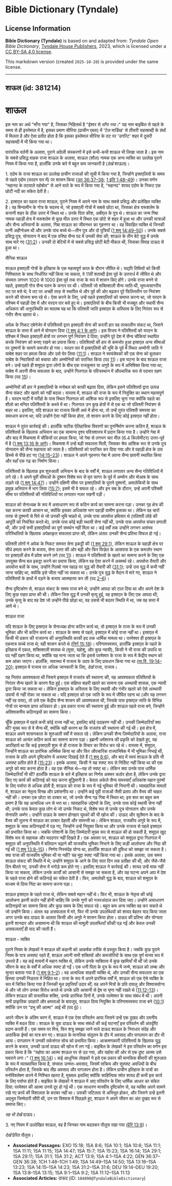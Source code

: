 # Bible Dictionary (Tyndale)

## License Information

**Bible Dictionary (Tyndale)** is based on and adapted from: _Tyndale Open Bible Dictionary_, [Tyndale House Publishers](https://tyndaleopenresources.com/), 2023, which is licensed under a [CC BY-SA 4.0 license](https://creativecommons.org/licenses/by-sa/4.0/legalcode.en).

This markdown version (created `2025-10-20`) is provided under the same license.



--------------------------------

## शाऊल (id: 381214)

शाऊल
====

इस नाम का अर्थ "माँगा गया" है, जिसका निहितार्थ है "ईश्वर से *माँगा गया।*" यह नाम बाइबिल से पहले के समय से ही इस्तेमाल में है, इसका प्रमाण सीरिया (प्राचीन एब्ला) में 'टेल मार्डिख' से तीसरी सहस्राब्दी के ग्रंथों में मिलता है और ऐसा प्रतीत होता है कि इसका इस्तेमाल सीरिया के तट पर 'उगरिट' शहर में दूसरी सहस्राब्दी में भी किया गया था।

पारंपरिक वर्तनी के अलावा, पुराने अंग्रेज़ी संस्करणों में इसे कभी\-कभी शाऊल भी लिखा जाता है। इस नाम के सबसे प्रसिद्ध वाहक राजा शाऊल के अलावा, शाऊल (शौल) नामक एक अन्य व्यक्ति का उल्लेख पुराने नियम में किया गया है, हालाँकि उनके बारे में बहुत कम जानकारी है (*देखें* शाऊल)।

1\. एदोम के राजा शाऊल का उल्लेख प्राचीन राजाओं की सूची में किया गया है, जिन्होंने इस्राएलियों के समय से पहले एदोम (यरदन पार में) पर शासन किया ([उत 36:37–38](https://ref.ly/Gen36:37-Gen36:38); [1 इति 1:48–49](https://ref.ly/1Chr1:48-1Chr1:49))। उनका वर्णन "महानद के तटवाले रहोबोत" से आने वाले के रूप में किया गया है, "महानद" शायद एदोम के निकट एक छोटी नदी का संकेत देती है।

2\. इस्राएल का पहला राजा शाऊल, पुराने नियम में अपने नाम के साथ सबसे प्रसिद्ध और प्रलेखित व्यक्ति है। वह बिन्यामीन के गोत्र के सदस्य थे, जो इस्राएली गोत्रों में सबसे छोटा था, जिसका क्षेत्र यरूशलेम के कनानी शहर के ठीक उत्तर में स्थित था। उनके पिता कीश, अबीएल के पुत्र थे। शाऊल का जन्म गिबा नामक पहाड़ी क्षेत्र में यरूशलेम से कुछ मील उत्तर में स्थित एक छोटे से शहर में हुआ था और उनकी यात्राओं और सैन्य अभियानों के अलावा, गिबा शाऊल का जीवनभर का गृहनगर था। वह विवाहित व्यक्ति थे जिनकी पत्नी अहीनोअम थी और उनके पांच बच्चे थे—तीन पुत्र और दो पुत्रियाँ ([1 शमू 14:49–50](https://ref.ly/1Sam14:49-1Sam14:50))। उनके सबसे प्रसिद्ध पुत्र, योनातान ने बाद में एक वरिष्ठ सैन्य पद में उनकी सेवा की; शाऊल के तीन बेटे युद्ध में उनके साथ मारे गए ([31:2](https://ref.ly/1Sam31:2))। उनकी दो बेटियों में से सबसे प्रसिद्ध छोटी बेटी मीकल थी, जिसका विवाह दाऊद से हुआ था।

सैनिक शाऊल

शाऊल इस्राएली गोत्रों के इतिहास के एक महत्वपूर्ण काल के दौरान जीवित थे। यद्यपि तिथियों को किसी निश्चितता के साथ निर्धारित नहीं किया जा सकता, वे 11वीं शताब्दी ईसा पूर्व के उत्तरार्ध में जीवित थे और संभवतः लगभग 1020 से 1000 ईसा पूर्व तक राजा के रूप में शासन किए होंगे। उनके राजा बनने से पहले, इस्राएली गोत्र सैन्य पतन के कगार पर थी। पलिश्ती जो शक्तिशाली सैन्य जाति थी, भूमध्यसागरीय तट पर बसे थे; वे तट पर अच्छी तरह से स्थापित थे और पूर्व की ओर बढ़कर पूरे फिलिस्तीन पर नियंत्रण करने की योजना बना रहे थे। ऐसा करने के लिए, उन्हें पहले इस्राएलियों को समाप्त करना था, जो यरदन के पश्चिम में पहाड़ी देश में और यरदन पार बसे हुए थे। इस्राएलियों के बीच किसी भी मजबूत और स्थायी सैन्य अधिकार की अनुपस्थिति का मतलब यह था कि पलिश्ती जाति इस्राएल के अस्तित्व के लिए निरंतर रूप से गंभीर सैन्य खतरा थे।

अपेक के निकट एबेनेजेर में पलिश्तियों द्वारा इस्राएली सेना की करारी हार वह तत्कालीन संकट था, जिसने शाऊल के सत्ता में आने में योगदान दिया ([1 शमू 4:1 के आगे](https://ref.ly/1Sam4:1-1Sam4:22))। इस विजय ने पलिश्तियों को यरदन के पश्चिम में स्थित इस्राएली क्षेत्रों पर लगभग पूर्ण नियंत्रण दे दिया; उन्होंने पूरे देश में सैन्य चौकियां स्थापित करके नियंत्रण को बनाए रखने का प्रयास किया। पलिश्तियों की हार से कमजोर हुआ इस्राएल अन्य सीमाओं पर दुश्मनों के सामने कमजोर हो गया। यरदन पार में इस्राएलियों की भूमि के पूर्व में स्थित अम्मोनी जाति ने याबेश शहर पर हमला किया और उसे घेर लिया ([11:1](https://ref.ly/1Sam11:1))। शाऊल ने स्वयंसेवकों की एक सेना को बुलाकर याबेश के निवासियों को बचाया और अम्मोनियों को पराजित किया (पद [11](https://ref.ly/1Sam11:11))। इस घटना के बाद शाऊल राजा बने। उन्हें पहले ही शमूएल द्वारा लोगों के बीच एक राजकुमार या अगुवे के रूप में अभिषिक्त किया गया था; याबेश में अपनी सैन्य सफलता के बाद, उन्होंने गिलगाल के पवित्रस्थान में औपचारिक रूप से पदभार ग्रहण किया (पद [15](https://ref.ly/1Sam11:15))।

अम्मोनियों की हार ने इस्राएलियों के मनोबल को काफी बढ़ावा दिया, लेकिन इसने पलिश्तियों द्वारा उत्पन्न सैन्य संकट और खतरे को नहीं बदला। वास्तव में, शाऊल की राजा के रूप में नियुक्ति का स्थान महत्वपूर्ण है। यरदन घाटी में यरीहो के पास स्थित गिलगाल को आंशिक रूप से इसलिए चुना गया क्योंकि पहले का शीलो का मन्दिर पलिश्तियों के कब्जे में था। गिलगाल उन कुछ क्षेत्रों में से एक था जो पलिश्ती नियंत्रण से बाहर था। इसलिए, यदि शाऊल का राजत्व किसी अर्थ में होना था, तो उन्हें तुरंत पलिश्ती समस्या का समाधान करना था; यदि उन्होंने ऐसा नहीं किया होता, तो शासन करने के लिए कोई इस्राएल नहीं होता।

शाऊल ने तुरंत कार्रवाई की। हालाँकि सटीक ऐतिहासिक विवरणों का पुनर्निर्माण करना कठिन है, शाऊल के पलिश्तियों के खिलाफ अभियान का एक सामान्य दृश्य पवित्रशास्त्र में प्रदान किया गया है। उन्होंने गेबा में और बाद में मिकमाश में चौकियों पर हमला किया, जो गेबा से लगभग चार मील (6\.4 किलोमीटर) उत्तर\-पूर्व में है ([1 शमू 13:16 के आगे](https://ref.ly/1Sam13:16-1Sam13:23))। मिकमाश में उन्हें बड़ी सफलता मिली, जिसका श्रेय आंशिक रूप से उनके पुत्र योनातान की सैन्य सहायता को जाता है। पलिश्तियों को पराजित कर दिया गया और वे पहाड़ी क्षेत्र के उस हिस्से से पीछे हट गए ([14:15–23](https://ref.ly/1Sam14:15-1Sam14:23))। शाऊल ने अपने गृहनगर गेबा में अपना सैन्य छावनी स्थापित किया और वहाँ एक गढ़ का निर्माण किया।

पलिश्तियों के खिलाफ़ इस शुरुआती अभियान के बाद के वर्षों में, शाऊल लगातार अन्य सैन्य गतिविधियों में लगे रहे। वे अपने पूर्वी सीमाओं के दुश्मन विशेष रूप से मृत सागर के पूर्व में अम्मोन और मोआब के साथ लड़ते रहे ([1 शमू 14:47](https://ref.ly/1Sam14:47))। उन्होंने दक्षिणी सीमा पर इस्राएलियों के पुराने दुश्मनों, अमालेकियों के साथ प्रमुख अभियान में भाग लिया ([15:7](https://ref.ly/1Sam15:7)); इसमें भी वे सफल रहे। और इन सब के दौरान, उन्हें अपनी पश्चिमी सीमा पर पलिश्तियों की गतिविधियों पर लगातार नज़र रखनी पड़ी।

शाऊल को सेनाध्यक्ष के रूप में असाधारण रूप से कठिन कार्य का सामना करना पड़ा। उनका गृह क्षेत्र की रक्षा करना काफी आसान था, क्योंकि इसका अधिकांश भाग पहाड़ी ग्रामीण इलाका था। लेकिन वह चारों तरफ से दुश्मनों से घिरे थे जो उनकी भूमि चाहते थे, उनके पास अपर्याप्त हथियार थे (पलिश्ती लोहे की आपूर्ति को नियंत्रित करते थे), उनके पास कोई बड़ी स्थायी सेना नहीं थी, उनके पास अपर्याप्त संचार प्रणाली थी, और उन्हें सभी इस्राएलियों का पूर्ण समर्थन नहीं मिला था। कई वर्षों तक उन्होंने लगभग असंभव परिस्थितियों के खिलाफ अपेक्षाकृत सफलता प्राप्त की, लेकिन अंततः उनकी सैन्य प्रतिभा विफल हो गई।

पलिश्ती लोगों ने अपेक के निकट समस्त सेना इकट्ठी की ([1 शमू 29:1](https://ref.ly/1Sam29:1)), लेकिन शाऊल के पहाड़ी क्षेत्र पर सीधे हमला करने के बजाय, सेना उत्तर की ओर बढ़ी और फिर यिज्रेल के आसपास के एक कमज़ोर स्थान पर इस्राएली क्षेत्र में प्रवेश करने लगे (पद [11](https://ref.ly/1Sam29:11))। शाऊल ने पलिश्तियों के खतरे का सामना करने के लिए एक उपयुक्त सैन्य बल इकट्ठा करने का प्रयास किया, लेकिन वह ऐसा करने में असमर्थ रहे। अपर्याप्त तैयारी और अपर्याप्त बलों के साथ, उन्होंने गिलबो नाम पहाड़ पर युद्ध की तैयारी की ([31:1](https://ref.ly/1Sam31:1)); उन्हें उस युद्ध में कभी नहीं जाना चाहिए था, क्योंकि इसे जीता नहीं जा सकता था। उनके पुत्र युद्ध के मैदान में मारे गए, शाऊल ने पलिश्तियों के हाथों में पड़ने के बजाय आत्महत्या कर ली (पद [2–6](https://ref.ly/1Sam31:2-1Sam31:6))।

सैन्य दृष्टिकोण से, शाऊल संकट के समय राजा बने थे; उन्होंने आपदा को टाल दिया था और अपने देश के लिए कुछ राहत प्राप्त की थी। लेकिन जिस युद्ध में उनकी मृत्यु हुई, वह इस्राएल के लिए एक आपदा थी; उनके मृत्यु के बाद वह देश जो उन्होंने पीछे छोड़ा था, वह उससे भी बदतर स्थिति में था, जब वह सत्ता में आये थे।

शाऊल राजा

यदि शाऊल के लिए इस्राएल के सेनाध्यक्ष होना कठिन कार्य था, तो इस्राएल के राजा के रूप में उनकी भूमिका और भी कठिन कार्य था। शाऊल के समय से पहले, इस्राएल में कोई राजा नहीं था। इस्राएल में किसी भी प्रकार की राजतन्त्र की अनुपस्थिति काफी हद तक धार्मिक मामला था। परमेश्वर ही इस्राएल के एकमात्र सच्चे राजा थे; वही शासन करते थे ([निर्ग 15:18](https://ref.ly/Exod15:18))। परिणामस्वरूप, हालाँकि इस्राएल के पहले के इतिहास में एकल, शक्तिशाली शासक थे (मूसा, यहोशू, और कुछ न्यायी), किसी ने भी राजा की उपाधि या पद नहीं ग्रहण किया था, क्योंकि यह माना जाता था कि इससे परमेश्वर के राजा के रूप में केंद्रीय स्थान को कम आंका जाएगा। हालाँकि, व्यवस्था में राजत्व के उदय के लिए प्रावधान किया गया था ([व्य.वि. 19:14–20](https://ref.ly/Deut19:14-Deut19:20)); इस्राएल में राजत्व पर अधिक जानकारी के लिए, *देखें* राजा, राजत्व।

यह नितांत आवश्यकता थी जिसने इस्राएल में राजतंत्र की स्थापना की, यह आवश्यकता पलिश्तियों के निरंतर सैन्य खतरे के कारण पैदा हुई। एक संक्षिप्त बाहरी खतरे का सामना एक अस्थायी शासक, एक न्यायी द्वारा किया जा सकता था। लेकिन इस्राएल के अस्तित्व के लिए स्थायी और गंभीर खतरे को ऐसे अस्थायी उपायों से नहीं रोका जा सकता था। यदि इस्राएल को एक जाति के रूप में जीवित रहना था (और यह लगभग नहीं रह पाया), तो उसे एक केंद्रीय सैन्य शासन की आवश्यकता थी, जिसके पास इस्राएल जाति के विभिन्न गोत्रों पर मान्यता प्राप्त अधिकार हो। इस प्रकार राज्य की स्थापना हुई और शाऊल पहले राजा बने, जिन्होंने अविश्वसनीय कठिनाइयों का सामना किया।

चूँकि इस्राएल में पहले कभी कोई राज्य नहीं था, इसलिए कोई उदाहरण नहीं थी। उनकी ज़िम्मेदारियाँ क्या थीं? मुख्य रूप से वे सैन्य थीं, क्योंकि यही कारण था कि राजतंत्र की स्थापना की गई थी। इस क्षेत्र में, शाऊल अपने शासनकाल के शुरुआती वर्षों में सफल रहे। लेकिन उनकी सैन्य ज़िम्मेदारियों के अलावा, राजा शाऊल को अत्यंत कठिन कार्य का सामना करना पड़ा। इब्रानी धर्मशास्त्र की प्रकृति को देखते हुए, यह अपरिहार्य था कि कई इस्राएली शुरू से ही राजत्व के विचार का विरोध कर रहे थे। वास्तव में, शमूएल, जिन्होंने शाऊल का प्रारंभिक अभिषेक किया था और फिर औपचारिक राज्याभिषेक में भी भूमिका निभाई थी, राजत्व के प्रति अपने दृष्टिकोण में अस्पष्ट दिखाई देते हैं ([1 शमू 8:6](https://ref.ly/1Sam8:6)), और बाद में स्वयं शाऊल के प्रति भी अस्पष्ट प्रतीत होते हैं ([15:23](https://ref.ly/1Sam15:23))। इसके अलावा, किसी ने यह स्पष्ट रूप से निर्दिष्ट नहीं किया था की एक अगुवे को क्या करना होता है। वह एक सैनिक थे—यह तो स्पष्ट था। लेकिन क्या उनके पास धार्मिक ज़िम्मेदारियाँ भी थीं? हालाँकि शाऊल के बारे में इतिहास का निर्णय अक्सर कठोर होता है, लेकिन उनके द्वारा किए गए कार्य की कठिनाई को याद करना बुद्धिमानी है। केवल अकेले सैन्य समस्याएँ अधिकांश महान पुरुषों के लिए पर्याप्त से अधिक होती हैं; शाऊल को राजा के रूप में नई भूमिका भी निभानी थी। व्यावहारिक मामलों में, शाऊल का नेतृत्व विनम्र और प्रशंसनीय था। उन्होंने कई पूर्वी राजाओं जैसी प्रताप और वैभव की चाहत नहीं की। उनका एक छोटा सा दरबार था, जो उनके सैन्य गढ़ गिबा में स्थित था; इस बात का बहुत कम प्रमाण है कि यह अत्यधिक धन से भरा था। व्यावहारिक उद्देश्यों के लिए, उनके पास कोई स्थायी सेना नहीं थी; उनके पास केवल कुछ लोग थे जो उनके निकट थे, विशेष रूप से उनके पुत्र योनातान और उनके सेनापति अब्नेर। उन्होंने दाऊद के समान होनहार युवकों की भी खोज की। दाऊद और सुलैमान के बाद के वैभव की तुलना में शाऊल का दरबार देहाती और सामन्ती था। लेकिन शाऊल, राजकीय अगुवे के रूप में, शमूएल के साथ कठिनाइयों में पड़ गए, जिन्होंने उन्हें नियुक्त किया था और उनके राजत्व से पहले इस्राएल को प्रभावित किया था। जबकि परेशानी के लिए ज़िम्मेदारी मुख्य रूप से शाऊल की हो सकती है, शमूएल खुद विशेष रूप से सहायक और मददगार नहीं दिखते हैं। एक अवसर पर, शाऊल को शमूएल द्वारा गिलगाल में शमूएल की अनुपस्थिति में बलिदान चढ़ाने की याजकीय भूमिका निभाने के लिए कड़ी आलोचना और निंदा की गई थी ([1 शमू 13:8–15](https://ref.ly/1Sam13:8-1Sam13:15))। निर्णय निस्संदेह योग्य था, हालाँकि शाऊल की दुविधा को समझा जा सकता है। क्या राजा की याजकीय भूमिका थी या नहीं? यह मुद्दा स्पष्ट नहीं किया गया था। इसके अलावा, उस समय शाऊल संकट की स्थिति में थे; उन्होंने शमूएल के आने के लिए सात दिन तक प्रतीक्षा की थी, और जैसे\-जैसे दिन बीतते गए, उनकी सेना में भगोड़े कम होते गए। इसलिए शाऊल ने कार्रवाई की। शायद उन्हें माफ नहीं किया जा सकता, लेकिन उनके कार्यों को आसानी से समझा जा सकता है, और यह घटना अपने आप में देश के पहले राजा होने की कठिनाई का संकेत देती है। फिर, अमालेकी युद्ध के बाद, शाऊल को शमूएल के माध्यम से दिव्य निंदा का सामना करना पड़ा।

शाऊल इस्राएल के पहले राजा थे, लेकिन सबसे महान नहीं थे। फिर भी, शाऊल के नेतृत्व की कोई आलोचना इतनी कठोर नहीं होनी चाहिए कि उनके गुणों को नज़रअंदाज़ कर दिया जाए। उन्होंने असाधारण कठिनाइयों का सामना किया और कुछ समय के लिए सफल रहे। बहुत कम अन्य व्यक्ति वह कर सकते थे जो उन्होंने किया। अंततः वह असफलता में मरे, फिर भी उनके उपलब्धियों को शायद बेहतर याद किया जाता अगर उनके बाद दाऊद के अलावा किसी और अगुवे ने शासन किया होता। दाऊद की प्रतिभा और योग्यता इतनी शानदार और असामान्य थी कि शाऊल की मामूली उपलब्धियाँ फीकी पड़ गईं और केवल उनकी असफलताएँ ही याद की जाती हैं।

शाऊल \- व्यक्ति

पुराने नियम के लेखकों ने शाऊल की कहानी को आकर्षक तरीके से प्रस्तुत किया है। जबकि कुछ पुराने नियम के पात्र अस्पष्ट रहते हैं, शाऊल अपनी सभी शक्तियों और कमजोरियों के साथ एक पूर्ण मानव रूप में उभरते हैं। वह कई मायनों में महान व्यक्ति थे, लेकिन उनके व्यक्तित्व में कुछ खामियाँ भी थीं जो उनके जीवन के बाद के वर्षों में अधिक स्पष्ट हो गईं। एक धनी पिता के पुत्र के रूप में जन्मे, शाऊल को लम्बा और सुन्दर बताया गया है ([1 शमू 9:1–2](https://ref.ly/1Sam9:1-1Sam9:2))। वह अत्यधिक साहसी व्यक्ति थे, और उनकी सैन्य सफलता का एक हिस्सा उनकी निडरता में निहित था। राजा के रूप में अपने प्रारंभिक वर्षों में, शाऊल को एक ऐसे व्यक्ति के रूप में चित्रित किया गया है जिनकी मूल प्रवृत्तियाँ उदार थीं; वह अपने मित्रों के प्रति दयालु और विश्वासयोग्य थे और जो लोग उनका विरोध करते थे उनके प्रति आसानी से द्वेष या घृणा नहीं रखते थे ([11:12–13](https://ref.ly/1Sam11:12-1Sam11:13))। लेकिन शाऊल की वास्तविक शक्ति, उनके प्रारंभिक दिनों में, उनके परमेश्वर के साथ संबंध में थी। अपनी सभी प्राकृतिक उपहारों और क्षमताओं के बावजूद, शाऊल दिव्य नियुक्ति के परिणामस्वरूप राजा बने ([10:1](https://ref.ly/1Sam10:1)) क्योंकि उन पर "प्रभु की आत्मा" आई थी (पद [6](https://ref.ly/1Sam10:6))।

अपने जीवन के अंतिम चरण में, शाऊल में एक ऐसा परिवर्तन आया जिसने उन्हें एक दुखद और दयनीय व्यक्ति में बदल दिया। शाऊल के युवा दाऊद के साथ संबंधों की कई घटनाएँ इस परिवर्तन की अंतर्दृष्टि प्रदान करती हैं। एक समय पर मित्र, फिर शत्रु समझा जाने वाले दाऊद शाऊल के निराधार संदेह और अतार्किक ईर्ष्या का पात्र बन गए। शाऊल के मानसिक संतुलन के दौर में अवसाद और पागलपन का दौर भी आया। पागलपन ने उनकी तर्कसंगत सोच को प्रभावित किया। आक्रमणकारी पलिश्तियों के खिलाफ युद्ध करने के बजाय, उनकी ऊर्जा दाऊद की खोज में लग गई। बाइबिल के लेखकों ने इस परिवर्तन का वर्णन इस प्रकार किया है कि "यहोवा का आत्मा शाऊल पर से उठ गया, और यहोवा की ओर से एक दुष्ट आत्मा उसे घबराने लगा।" ([1 शमू 16:14](https://ref.ly/1Sam16:14))। कई आधुनिक लेखकों ने इसे एक प्रकार की मानसिक बीमारी की शुरुआत के रूप में व्याख्यायित किया है, संभवतः उन्मत्त\-अवसाद, जिसमें सक्रिय और सुस्पष्ट अवधियों के बीच परिवर्तन होता है, जिसके बाद तीव्र अवसाद और पागलपन होता है। लेकिन प्राचीन इतिहास के पात्रों का मनोविश्लेषण करने में निश्चित खतरा है, मुख्यतः इसलिए क्योंकि साहित्यिक स्रोत शायद ही कभी इस कार्य के लिए पर्याप्त होते हैं। बाइबिल के लेखकों ने शाऊल में आए परिवर्तन के लिए धार्मिक आधार का संकेत दिया: परमेश्वर की आत्मा उनसे दूर हो गई थी। एक साधारण मानवीय दृष्टिकोण से, वह व्यक्ति अपने सामने रखे गए कार्य की विशालता के बराबर नहीं था। उसकी जटिलता से अभिभूत होकर, और जिसने उन्हें इतनी अद्भुत जिम्मेदारी सौंपी थी, उन पर विश्वास में पिछड़ते हुए, शाऊल ने अपने जीवन का अंत दुखद रूप से समाप्त किए।

*यह भी देखें* दाऊद।

3\. नए नियम में उल्लेखित शाऊल, वह हैं जिनका नाम बदलकर पौलुस रखा गया ([प्रेरि 13:9](https://ref.ly/Acts13:9))।

*देखें* प्रेरित पौलुस।

* **Associated Passages:** EXO 15:18; 1SA 8:6; 1SA 10:1; 1SA 10:6; 1SA 11:1; 1SA 11:11; 1SA 11:15; 1SA 14:47; 1SA 15:7; 1SA 15:23; 1SA 16:14; 1SA 29:1; 1SA 29:11; 1SA 31:1; 1SA 31:2; ACT 13:9; 1SA 4:1–1SA 4:22; GEN 36:37–GEN 36:38; 1CH 1:48–1CH 1:49; 1SA 14:49–1SA 14:50; 1SA 13:16–1SA 13:23; 1SA 14:15–1SA 14:23; 1SA 31:2–1SA 31:6; DEU 19:14–DEU 19:20; 1SA 13:8–1SA 13:15; 1SA 9:1–1SA 9:2; 1SA 11:12–1SA 11:13
* **Associated Articles:** दाऊद (ID: `184898@TyndaleBibleDictionary`)

